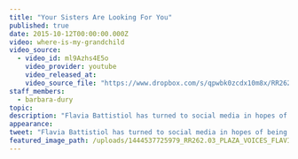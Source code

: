 ```yaml
---
title: "Your Sisters Are Looking For You"
published: true
date: 2015-10-12T00:00:00.000Z
video: where-is-my-grandchild
video_source:
  - video_id: ml9Azhs4E5o
    video_provider: youtube
    video_released_at:
    video_source_file: "https://www.dropbox.com/s/qpwbk0zcdx10m8x/RR262.03_PLAZA_VOICES_FLAVIA_10_10_2015-H264_1080p.mov?dl=0"
staff_members:
  - barbara-dury
topic:
description: "Flavia Battistiol has turned to social media in hopes of being reunited with the sibling who disappeared in 1977, when the military junta ruled Argentina."
appearance:
tweet: "Flavia Battistiol has turned to social media in hopes of being reunited with the sibling who disappeared in 1977, when the military junta ruled Argentina."
featured_image_path: /uploads/1444537725979_RR262.03_PLAZA_VOICES_FLAVIA_10_10_2015.jpg
---
```

